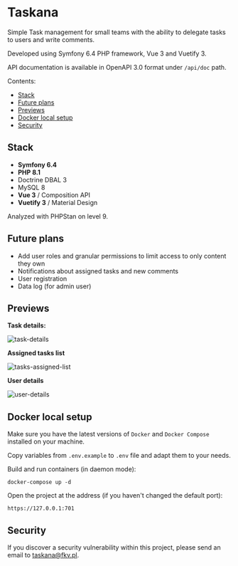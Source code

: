 # Taskana

Simple Task management for small teams with the ability to delegate tasks to users and write comments.

Developed using Symfony 6.4 PHP framework, Vue 3 and Vuetify 3.

API documentation is available in OpenAPI 3.0 format under `/api/doc` path.

Contents:

- [Stack](#stack)
- [Future plans](#future-plans)
- [Previews](#previews)
- [Docker local setup](#docker-local-setup)
- [Security](#security)

## Stack

* **Symfony 6.4**
* **PHP 8.1**
* Doctrine DBAL 3
* MySQL 8
* **Vue 3** / Composition API
* **Vuetify 3** / Material Design

Analyzed with PHPStan on level 9.

## Future plans

* Add user roles and granular permissions to limit access to only content they own
* Notifications about assigned tasks and new comments
* User registration
* Data log (for admin user)

## Previews

**Task details:**

![task-details](https://user-images.githubusercontent.com/8025853/204584313-bd570d06-5b9b-4fe2-8c49-6694cc2d331c.png)

**Assigned tasks list**

![tasks-assigned-list](https://user-images.githubusercontent.com/8025853/204584572-8d52d78e-dbe2-49dc-b378-3e50078aaa5c.png)

**User details**

![user-details](https://user-images.githubusercontent.com/8025853/204584745-cb3e2fa3-22a7-47c1-85e1-ceb57c5262ae.png)

## Docker local setup

Make sure you have the latest versions of `Docker` and `Docker Compose` installed on your machine.

Copy variables from `.env.example` to `.env` file and adapt them to your needs.

Build and run containers (in daemon mode):
```
docker-compose up -d
```

Open the project at the address (if you haven't changed the default port):
```
https://127.0.0.1:701
```

## Security

If you discover a security vulnerability within this project, please send an email to taskana@fkv.pl.
